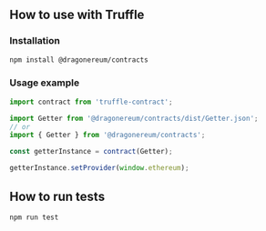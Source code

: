 ## How to use with Truffle

### Installation
```bash
npm install @dragonereum/contracts
```

### Usage example
```js
import contract from 'truffle-contract';

import Getter from '@dragonereum/contracts/dist/Getter.json';
// or
import { Getter } from '@dragonereum/contracts';

const getterInstance = contract(Getter);

getterInstance.setProvider(window.ethereum);
```

## How to run tests
```bash
npm run test
```
